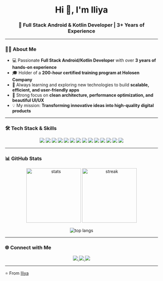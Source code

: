 <!-- Header -->
<h1 align="center">Hi 👋, I'm Iliya</h1>
<h3 align="center">🚀 Full Stack Android & Kotlin Developer | 3+ Years of Experience</h3>

---

### 👨‍💻 About Me  
- 💻 Passionate **Full Stack Android/Kotlin Developer** with over **3 years of hands-on experience**  
- 🎓 Holder of a **200-hour certified training program at Holosen Company**  
- 🌱 Always learning and exploring new technologies to build **scalable, efficient, and user-friendly apps**  
- 🎯 Strong focus on **clean architecture, performance optimization, and beautiful UI/UX**  
- 💡 My mission: **Transforming innovative ideas into high-quality digital products**  

---

### 🛠️ Tech Stack & Skills  
<p align="center">
  <!-- Languages -->
  <img src="https://img.shields.io/badge/Kotlin-%230095D5.svg?style=for-the-badge&logo=kotlin&logoColor=white"/>
  <img src="https://img.shields.io/badge/Java-%23ED8B00.svg?style=for-the-badge&logo=openjdk&logoColor=white"/>
  <img src="https://img.shields.io/badge/JavaScript-%23323330.svg?style=for-the-badge&logo=javascript&logoColor=%23F7DF1E"/>
  <img src="https://img.shields.io/badge/TypeScript-%23007ACC.svg?style=for-the-badge&logo=typescript&logoColor=white"/>

  <!-- Frameworks & Tools -->
  <img src="https://img.shields.io/badge/Android-%233DDC84.svg?style=for-the-badge&logo=android&logoColor=white"/>
  <img src="https://img.shields.io/badge/Node.js-6DA55F?style=for-the-badge&logo=node.js&logoColor=white"/>
  <img src="https://img.shields.io/badge/React-%2320232a.svg?style=for-the-badge&logo=react&logoColor=%2361DAFB"/>
  <img src="https://img.shields.io/badge/HTML5-%23E34F26.svg?style=for-the-badge&logo=html5&logoColor=white"/>
  <img src="https://img.shields.io/badge/CSS3-%231572B6.svg?style=for-the-badge&logo=css3&logoColor=white"/>
  <img src="https://img.shields.io/badge/SQLite-%2307405e.svg?style=for-the-badge&logo=sqlite&logoColor=white"/>
  <img src="https://img.shields.io/badge/MySQL-%2300f.svg?style=for-the-badge&logo=mysql&logoColor=white"/>
  <img src="https://img.shields.io/badge/Firebase-FFCA28?style=for-the-badge&logo=firebase&logoColor=black"/>
  <img src="https://img.shields.io/badge/Git-%23F05033.svg?style=for-the-badge&logo=git&logoColor=white"/>
  <img src="https://img.shields.io/badge/GitHub-%23121011.svg?style=for-the-badge&logo=github&logoColor=white"/>
</p>

---

### 📊 GitHub Stats  
<p align="center">
  <img src="https://github-readme-stats.vercel.app/api?username=iliya&show_icons=true&theme=tokyonight" alt="stats" height="180"/>
  <img src="https://github-readme-streak-stats.herokuapp.com/?user=iliya&theme=tokyonight" alt="streak" height="180"/>
</p>

<p align="center">
  <img src="https://github-readme-stats.vercel.app/api/top-langs/?username=iliya&layout=compact&theme=tokyonight" alt="top langs"/>
</p>

---

### 🌐 Connect with Me  
<p align="center">
  <a href="https://linkedin.com/in/YOUR-LINKEDIN" target="_blank">
    <img src="https://img.shields.io/badge/LinkedIn-%230077B5.svg?&style=for-the-badge&logo=linkedin&logoColor=white"/>
  </a>
  <a href="mailto:your.email@example.com">
    <img src="https://img.shields.io/badge/Gmail-D14836?style=for-the-badge&logo=gmail&logoColor=white"/>
  </a>
  <a href="https://t.me/YOUR_TELEGRAM" target="_blank">
    <img src="https://img.shields.io/badge/Telegram-2CA5E0?style=for-the-badge&logo=telegram&logoColor=white"/>
  </a>
</p>

---

⭐️ From [Iliya](https://github.com/iliya)
